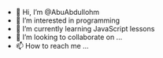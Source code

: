 - 👋 Hi, I’m @AbuAbdullohm
- 👀 I’m interested in programming
- 🌱 I’m currently learning JavaScript lessons
- 💞️ I’m looking to collaborate on ...
- 📫 How to reach me ...

<!---
AbuAbdullohm/AbuAbdullohm is a ✨ special ✨ repository because its `README.md` (this file) appears on your GitHub profile.
You can click the Preview link to take a look at your changes.
--->
